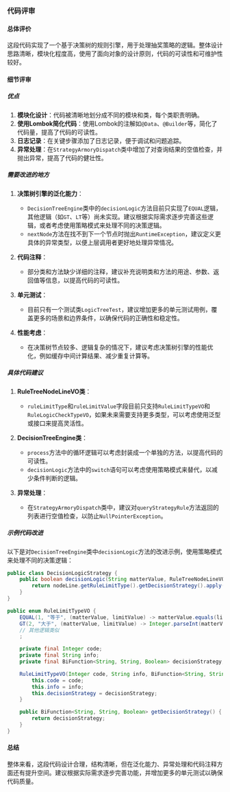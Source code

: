 ### 代码评审

#### 总体评价
这段代码实现了一个基于决策树的规则引擎，用于处理抽奖策略的逻辑。整体设计思路清晰，模块化程度高，使用了面向对象的设计原则，代码的可读性和可维护性较好。

#### 细节评审

##### 优点
1. **模块化设计**：代码被清晰地划分成不同的模块和类，每个类职责明确。
2. **使用Lombok简化代码**：使用Lombok的注解如`@Data`、`@Builder`等，简化了代码量，提高了代码的可读性。
3. **日志记录**：在关键步骤添加了日志记录，便于调试和问题追踪。
4. **异常处理**：在`StrategyArmoryDispatch`类中增加了对查询结果的空值检查，并抛出异常，提高了代码的健壮性。

##### 需要改进的地方
1. **决策树引擎的泛化能力**：
   - `DecisionTreeEngine`类中的`decisionLogic`方法目前只实现了`EQUAL`逻辑，其他逻辑（如`GT`、`LT`等）尚未实现。建议根据实际需求逐步完善这些逻辑，或者考虑使用策略模式来处理不同的决策逻辑。
   - `nextNode`方法在找不到下一个节点时抛出`RuntimeException`，建议定义更具体的异常类型，以便上层调用者更好地处理异常情况。

2. **代码注释**：
   - 部分类和方法缺少详细的注释，建议补充说明类和方法的用途、参数、返回值等信息，以提高代码的可读性。

3. **单元测试**：
   - 目前只有一个测试类`LogicTreeTest`，建议增加更多的单元测试用例，覆盖更多的场景和边界条件，以确保代码的正确性和稳定性。

4. **性能考虑**：
   - 在决策树节点较多、逻辑复杂的情况下，建议考虑决策树引擎的性能优化，例如缓存中间计算结果、减少重复计算等。

##### 具体代码建议
1. **RuleTreeNodeLineVO类**：
   - `ruleLimitType`和`ruleLimitValue`字段目前只支持`RuleLimitTypeVO`和`RuleLogicCheckTypeVO`，如果未来需要支持更多类型，可以考虑使用泛型或接口来提高灵活性。

2. **DecisionTreeEngine类**：
   - `process`方法中的循环逻辑可以考虑封装成一个单独的方法，以提高代码的可读性。
   - `decisionLogic`方法中的`switch`语句可以考虑使用策略模式来替代，以减少条件判断的逻辑。

3. **异常处理**：
   - 在`StrategyArmoryDispatch`类中，建议对`queryStrategyRule`方法返回的列表进行空值检查，以防止`NullPointerException`。

##### 示例代码改进
以下是对`DecisionTreeEngine`类中`decisionLogic`方法的改进示例，使用策略模式来处理不同的决策逻辑：

```java
public class DecisionLogicStrategy {
    public boolean decisionLogic(String matterValue, RuleTreeNodeLineVO nodeLine) {
        return nodeLine.getRuleLimitType().getDecisionStrategy().apply(matterValue, nodeLine.getRuleLimitValue().getCode());
    }
}

public enum RuleLimitTypeVO {
    EQUAL(1, "等于", (matterValue, limitValue) -> matterValue.equals(limitValue)),
    GT(2, "大于", (matterValue, limitValue) -> Integer.parseInt(matterValue) > Integer.parseInt(limitValue)),
    // 其他逻辑类似
    ;

    private final Integer code;
    private final String info;
    private final BiFunction<String, String, Boolean> decisionStrategy;

    RuleLimitTypeVO(Integer code, String info, BiFunction<String, String, Boolean> decisionStrategy) {
        this.code = code;
        this.info = info;
        this.decisionStrategy = decisionStrategy;
    }

    public BiFunction<String, String, Boolean> getDecisionStrategy() {
        return decisionStrategy;
    }
}
```

#### 总结
整体来看，这段代码设计合理，结构清晰，但在泛化能力、异常处理和代码注释方面还有提升空间。建议根据实际需求逐步完善功能，并增加更多的单元测试以确保代码质量。